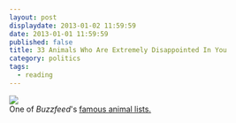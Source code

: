 ```yaml
---
layout: post
displaydate: 2013-01-02 11:59:59
date: 2013-01-01 11:59:59
published: false
title: 33 Animals Who Are Extremely Disappointed In You
category: politics
tags: 
  - reading
---
```


![](http://s3-ec.buzzfed.com/static/enhanced/web05/2012/3/15/17/enhanced-buzz-22076-1331845693-1.jpg)<br>
One of _Buzzfeed_'s <a href="http://www.buzzfeed.com/expresident/animals-who-are-extremely-disappointed-in-you">famous animal lists.</a>